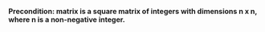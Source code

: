 **Precondition: matrix is a square matrix of integers with dimensions n x n, where n is a non-negative integer.**
